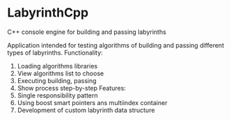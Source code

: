 # LabyrinthCpp
C++ console engine for building and passing labyrinths

Application intended for testing algorithms of building and passing different types of labyrinths.
Functionality:
1. Loading algorithms libraries
2. View algorithms list to choose
3. Executing building, passing
4. Show process step-by-step
Features:
1. Single responsibility pattern
2. Using boost smart pointers ans multiindex container
3. Development of custom labyrinth data structure
